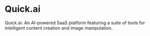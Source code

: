 # Quick.ai
Quick.ai: An AI-powered SaaS platform featuring a suite of tools for intelligent content creation and image manipulation.
